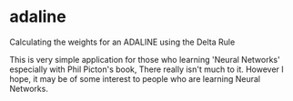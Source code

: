 adaline
=======

Calculating the weights for an ADALINE using the Delta Rule

This is very simple application for those who learning 'Neural Networks' especially with Phil Picton's book, There really isn't much to it. However I hope, it may be of some interest to people who are learning Neural Networks.
